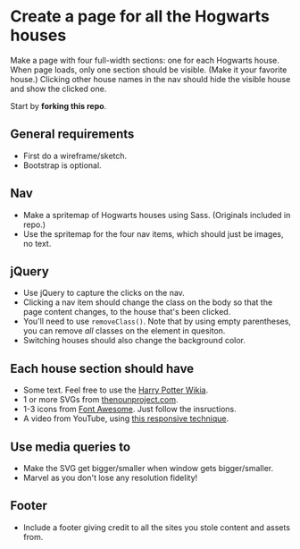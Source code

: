 # Create a page for all the Hogwarts houses

Make a page with four full-width sections: one for each Hogwarts house. When page loads, only one section should be visible. (Make it your favorite house.) Clicking other house names in the nav should hide the visible house and show the clicked one.

Start by **forking this repo**.

## General requirements

* First do a wireframe/sketch.
* Bootstrap is optional.

## Nav

* Make a spritemap of Hogwarts houses using Sass. (Originals included in repo.)
* Use the spritemap for the four nav items, which should just be images, no text.

## jQuery

* Use jQuery to capture the clicks on the nav.
* Clicking a nav item should change the class on the body so that the page content changes, to the house that's been clicked.
* You'll need to use `removeClass()`. Note that by using empty parentheses, you can remove _all_ classes on the element in quesiton.
* Switching houses should also change the background color.

## Each house section should have

* Some text. Feel free to use the [Harry Potter Wikia](http://harrypotter.wikia.com/wiki/Hogwarts_Houses).
* 1 or more SVGs from [thenounproject.com](thenounproject.com).
* 1-3 icons from [Font Awesome](http://fortawesome.github.io/Font-Awesome/). Just follow the insructions.
* A video from YouTube, using [this responsive technique](http://css-tricks.com/rundown-of-handling-flexible-media/).

## Use media queries to

* Make the SVG get bigger/smaller when window gets bigger/smaller.
* Marvel as you don't lose any resolution fidelity!

## Footer

* Include a footer giving credit to all the sites you stole content and assets from.
